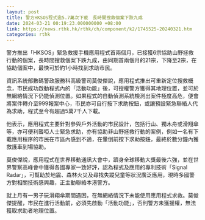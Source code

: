 ```yaml
---
layout: post
title: 警方HKSOS程式逾5.7萬次下載　長時間搜救個案下跌九成
date: 2024-03-21 00:19:23.000000000 +08:00
link: https://news.rthk.hk/rthk/ch/component/k2/1745525-20240321.htm
categories: rthk
---
```


警方推出「HKSOS」緊急救援手機應用程式首兩個月，已接獲6宗協助山野拯救行動的個案，長時間搜救個案下跌九成，由同期首兩個月的21宗，下降至2宗，在協助個案中，最快可於約1小時找到求助市民。

資訊系統部數碼警政服務科高級警司莫俊傑說，應用程式推出可重新定位搜救概念，市民成功啟動程式內的「活動功能」後，可授權警方獲得其地理位置，並可於無網絡情況下仍能偵測位置。如果程式的自動偵測系統檢測出案件極度高危，便會將案件轉介至999報案中心，市民亦可自行按下求助按鈕，或讓預設緊急聯絡人代為求助，程式至今有超過5萬7千人下載。

他表示，應用程式主要針對參與戶外活動的市民設計，包括行山、獨木舟或滑翔傘等，亦可便利聾啞人士緊急求助，亦有協助非山野拯救行動的案例，例如一名有下載應用程序的市民在市區內感到不適，在暈倒前按下求助按鈕，最終於數分鐘內獲救護車到場協助。

莫俊傑說，應用程式在世界移動通訊大會中，躋身全球移動大獎最後六強，並在世界警察高峰會中獲得各國專家一致好評，認為程式及應用的專利技術「Signal Radar」，可幫助於地震、森林火災及尋找失蹤兒童等狀況廣泛應用，現時多國警方對相關技術感興趣，正主動聯絡本港警方。

就上月有一男子玩滑翔傘期間遇困，在無網絡情況下未能使用應用程式求救。莫俊傑提醒，市民﻿在進行活動前，必須先啟動「活動功能」，否則警方未獲援權，無法獲取求助者地理位置。
